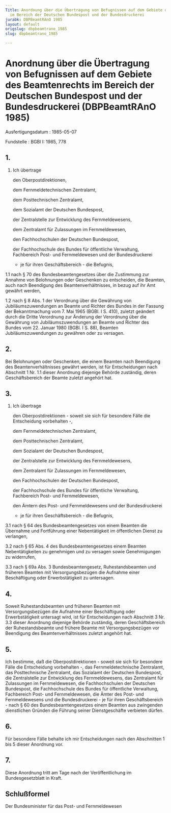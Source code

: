 ```yaml
---
Title: Anordnung über die Übertragung von Befugnissen auf dem Gebiete des Beamtenrechts
  im Bereich der Deutschen Bundespost und der Bundesdruckerei
jurabk: DBPBeamtRAnO 1985
layout: default
origslug: dbpbeamtrano_1985
slug: dbpbeamtrano_1985

---
```


# Anordnung über die Übertragung von Befugnissen auf dem Gebiete des Beamtenrechts im Bereich der Deutschen Bundespost und der Bundesdruckerei (DBPBeamtRAnO 1985)

Ausfertigungsdatum
:   1985-05-07

Fundstelle
:   BGBl I: 1985, 778



## 1.


1.  Ich übertrage

    den Oberpostdirektionen,

    dem Fernmeldetechnischen Zentralamt,

    dem Posttechnischen Zentralamt,

    dem Sozialamt der Deutschen Bundespost,

    der Zentralstelle zur Entwicklung des Fernmeldewesens,

    dem Zentralamt für Zulassungen im Fernmeldewesen,

    den Fachhochschulen der Deutschen Bundespost,

    der Fachhochschule des Bundes für öffentliche Verwaltung, Fachbereich
    Post- und Fernmeldewesen und der Bundesdruckerei

    - je für ihren Geschäftsbereich - die Befugnis,


1.1 nach § 70 des Bundesbeamtengesetzes über die Zustimmung zur Annahme
    von Belohnungen oder Geschenken zu entscheiden, die Beamten, auch nach
    Beendigung des Beamtenverhältnisses, in bezug auf ihr Amt gewährt
    werden,


1.2 nach § 8 Abs. 1 der Verordnung über die Gewährung von
    Jubiläumszuwendungen an Beamte und Richter des Bundes in der Fassung
    der Bekanntmachung vom 7. Mai 1965 (BGBl. I S. 410), zuletzt geändert
    durch
    die Dritte Verordnung zur Änderung der Verordnung über die Gewährung
    von Jubiläumszuwendungen an Beamte und Richter des Bundes vom 22.
    Januar 1980 (BGBl. I S. 88), Beamten Jubiläumszuwendungen zu gewähren
    oder zu versagen.





## 2.

Bei Belohnungen oder Geschenken, die einem Beamten nach Beendigung des
Beamtenverhältnisses gewährt werden, ist für Entscheidungen nach
Abschnitt 1 Nr. 1.1 dieser Anordnung diejenige Behörde zuständig,
deren Geschäftsbereich der Beamte zuletzt angehört hat.


## 3.


1.  Ich übertrage

    den Oberpostdirektionen - soweit sie sich für besondere Fälle die
    Entscheidung vorbehalten -,

    dem Fernmeldetechnischen Zentralamt,

    dem Posttechnischen Zentralamt,

    dem Sozialamt der Deutschen Bundespost,

    der Zentralstelle zur Entwicklung des Fernmeldewesens,

    dem Zentralamt für Zulassungen im Fernmeldewesen,

    den Fachhochschulen der Deutschen Bundespost,

    der Fachhochschule des Bundes für öffentliche Verwaltung, Fachbereich
    Post- und Fernmeldewesen,

    den Ämtern des Post- und Fernmeldewesens und der Bundesdruckerei

    - je für ihren Geschäftsbereich - die Befugnis,


3.1 nach § 64 des Bundesbeamtengesetzes von einem Beamten die Übernahme
    und Fortführung einer Nebentätigkeit im öffentlichen Dienst zu
    verlangen,


3.2 nach § 65 Abs. 4 des Bundesbeamtengesetzes einem Beamten
    Nebentätigkeiten zu genehmigen und zu versagen sowie Genehmigungen zu
    widerrufen,


3.3 nach § 69a Abs. 3 Bundesbeamtengesetz, Ruhestandsbeamten und früheren
    Beamten mit Versorgungsbezügen die Aufnahme einer Beschäftigung oder
    Erwerbstätigkeit zu untersagen.





## 4.

Soweit Ruhestandsbeamten und früheren Beamten mit Versorgungsbezügen
die Aufnahme einer Beschäftigung oder Erwerbstätigkeit untersagt wird,
ist für Entscheidungen nach Abschnitt 3 Nr. 3.3 dieser Anordnung
diejenige Behörde zuständig, deren Geschäftsbereich der
Ruhestandsbeamte und frühere Beamte mit Versorgungsbezügen vor
Beendigung des Beamtenverhältnisses zuletzt angehört hat.


## 5.

Ich bestimme, daß
die Oberpostdirektionen - soweit sie sich für besondere Fälle die
Entscheidung vorbehalten -,
das Fernmeldetechnische Zentralamt,
das Posttechnische Zentralamt,
das Sozialamt der Deutschen Bundespost,
die Zentralstelle zur Entwicklung des Fernmeldewesens,
das Zentralamt für Zulassungen im Fernmeldewesen,
die Fachhochschulen der Deutschen Bundespost,
die Fachhochschule des Bundes für öffentliche Verwaltung, Fachbereich
Post- und Fernmeldewesen,
die Ämter des Post- und Fernmeldewesens und
die Bundesdruckerei - je für ihren Geschäftsbereich -
nach § 60 des Bundesbeamtengesetzes einem Beamten aus zwingenden
dienstlichen Gründen die Führung seiner Dienstgeschäfte verbieten
dürfen.


## 6.

Für besondere Fälle behalte ich mir Entscheidungen nach den
Abschnitten 1 bis 5 dieser Anordnung vor.


## 7.

Diese Anordnung tritt am Tage nach der Veröffentlichung im
Bundesgesetzblatt in Kraft.


## Schlußformel

Der Bundesminister für das Post- und Fernmeldewesen


